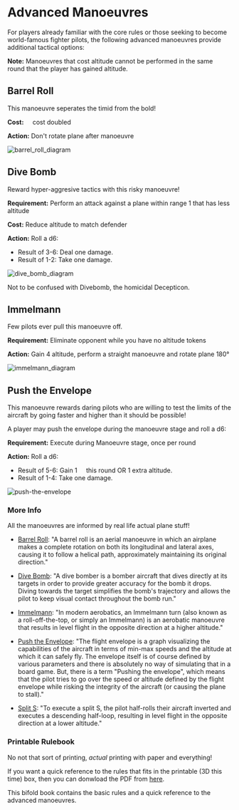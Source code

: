 # Advanced Manoeuvres

For players already familiar with the core rules or those seeking to become world-famous fighter pilots, the following advanced manoeuvres provide additional tactical options:

**Note:** Manoeuvres that cost altitude cannot be performed in the same round that the player has gained altitude.

## Barrel Roll

This manoeuvre seperates the timid from the bold!

**Cost:** <img class="small-icon" src="https://squadronleader.wollivan.dev/icons/manoeuvrability.svg" width="12" style="display:inline-block"/> cost doubled

**Action:** Don't rotate plane after manoeuvre

![barrel_roll_diagram](https://raw.githubusercontent.com/Wollivan/SquadronLeader/main/Rules/ManoeuvreDiagrams/barrel_roll.png)

## Dive Bomb

Reward hyper-aggresive tactics with this risky manoeuvre!

**Requirement:** Perform an attack against a plane within range 1 that has less altitude

**Cost:** Reduce altitude to match defender

**Action:** Roll a d6:

- Result of 3-6: Deal one damage.
- Result of 1-2: Take one damage.

![dive_bomb_diagram](https://raw.githubusercontent.com/Wollivan/SquadronLeader/main/Rules/ManoeuvreDiagrams/dive_bomb.png)

Not to be confused with Divebomb, the homicidal Decepticon.

## Immelmann

Few pilots ever pull this manoeuvre off.

**Requirement:** Eliminate opponent while you have no altitude tokens

**Action:** Gain 4 altitude, perform a straight manoeuvre and rotate plane 180°

![immelmann_diagram](https://raw.githubusercontent.com/Wollivan/SquadronLeader/main/Rules/ManoeuvreDiagrams/immelmann.png)

## Push the Envelope

This manoeuvre rewards daring pilots who are willing to test the limits of the aircraft by going faster and higher than it should be possible!

A player may push the envelope during the manoeuvre stage and roll a d6:

**Requirement:** Execute during Manoeuvre stage, once per round

**Action:** Roll a d6:

- Result of 5-6: Gain 1 <img class="small-icon" src="https://squadronleader.wollivan.dev/icons/manoeuvrability.svg" width="12" style="display:inline-block"/> this round OR 1 extra altitude.
- Result of 1-4: Take one damage.

![push-the-envelope](https://github.com/Wollivan/SquadronLeader/assets/91621088/4d42ef50-5f53-49ea-a8af-8a6b4e74fe0a)

### More Info

All the manoeuvres are informed by real life actual plane stuff!

- [Barrel Roll](https://en.wikipedia.org/wiki/Barrel_roll): "A barrel roll is an aerial manoeuvre in which an airplane makes a complete rotation on both its longitudinal and lateral axes, causing it to follow a helical path, approximately maintaining its original direction."

- [Dive Bomb](https://en.wikipedia.org/wiki/Dive_bomber): "A dive bomber is a bomber aircraft that dives directly at its targets in order to provide greater accuracy for the bomb it drops. Diving towards the target simplifies the bomb's trajectory and allows the pilot to keep visual contact throughout the bomb run."

- [Immelmann](https://en.m.wikipedia.org/wiki/Immelmann_turn): "In modern aerobatics, an Immelmann turn (also known as a roll-off-the-top, or simply an Immelmann) is an aerobatic manoeuvre that results in level flight in the opposite direction at a higher altitude."

- [Push the Envelope](https://en.wikipedia.org/wiki/Flight_envelope#%22Pushing_the_envelope%22): "The flight envelope is a graph visualizing the capabilities of the aircraft in terms of min-max speeds and the altitude at which it can safely fly. The envelope itself is of course defined by various parameters and there is absolutely no way of simulating that in a board game. But, there is a term "Pushing the envelope", which means that the pilot tries to go over the speed or altitude defined by the flight envelope while risking the integrity of the aircraft (or causing the plane to stall)."

- [Split S](https://en.m.wikipedia.org/wiki/Split_S): "To execute a split S, the pilot half-rolls their aircraft inverted and executes a descending half-loop, resulting in level flight in the opposite direction at a lower altitude."

### Printable Rulebook

No not that sort of printing, _actual_ printing with paper and everything!

If you want a quick reference to the rules that fits in the printable (3D this time) box, then you can donwload the PDF from [here](https://github.com/Wollivan/SquadronLeader/blob/main/Rules/printable-rulebook.pdf).

This bifold book contains the basic rules and a quick reference to the advanced manoeuvres.
